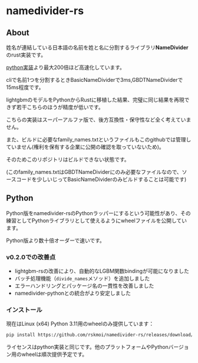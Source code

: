 # namedivider-rs

## About

姓名が連結している日本語の名前を姓と名に分割するライブラリ**NameDivider**のrust実装です。

[python実装](https://github.com/rskmoi/namedivider-python/blob/master/README.md)より最大200倍ほど高速化しています。

cliで名前1つを分割するときBasicNameDividerで3ms,GBDTNameDividerで15ms程度です。 

lightgbmのモデルをPythonからRustに移植した結果、完璧に同じ結果を再現できず若干こちらのほうが精度が低いです。

こちらの実装はスーパーアルファ版で、後方互換性・保守性など全く考えていません。

また、ビルドに必要なfamily_names.txtというファイルもこのgithubでは管理していません(権利を保有する企業に公開の確認を取っていないため)。

そのためこのリポジトリはビルドできない状態です。

(このfamily_names.txtはGBDTNameDividerにのみ必要なファイルなので、ソースコードを少しいじってBasicNameDividerのみビルドすることは可能です)

## Python

Python版をnamedivider-rsのPythonラッパーにするという可能性があり、その練習としてPythonライブラリとして使えるようにwheelファイルを公開しています。

Python版より数十倍オーダーで速いです。

### v0.2.0での改善点

- lightgbm-rsの改善により、自動的なLGBM関数bindingが可能になりました
- バッチ処理機能（`divide_names`メソッド）を追加しました
- エラーハンドリングとパッケージ名の一貫性を改善しました
- namedivider-pythonとの統合がより安定しました

### インストール

現在はLinux (x64) Python 3.11用のwheelのみ提供しています：

```bash
pip install https://github.com/rskmoi/namedivider-rs/releases/download/v0.2.0/namedivider_rust-0.1.0-cp311-cp311-linux_x86_64.whl
```

ライセンスはpython実装と同じです。他のプラットフォームやPythonバージョン用のwheelは順次提供予定です。

